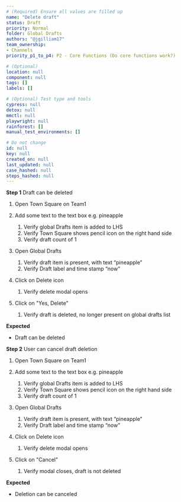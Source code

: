 ```yaml
---
# (Required) Ensure all values are filled up
name: "Delete draft"
status: Draft
priority: Normal
folder: Global Drafts
authors: "@jgilliam17"
team_ownership: 
- Channels
priority_p1_to_p4: P2 - Core Functions (Do core functions work?)

# (Optional)
location: null
component: null
tags: []
labels: []

# (Optional) Test type and tools
cypress: null
detox: null
mmctl: null
playwright: null
rainforest: []
manual_test_environments: []

# Do not change
id: null
key: null
created_on: null
last_updated: null
case_hashed: null
steps_hashed: null
---
```


**Step 1**
Draft can be deleted

1. Open Town Square on Team1

2. Add some text to the text box e.g. pineapple

   1. Verify global Drafts item is added to LHS
   2. Verify Town Square shows pencil icon on the right hand side
   3. Verify draft count of 1

3. Open Global Drafts 

   1. Verify draft item is present, with text “pineapple”
   2. Verify Draft label and time stamp “now”

4. Click on Delete icon

   1. Verify delete modal opens

5. Click on "Yes, Delete"

   1. Verify draft is deleted, no longer present on global drafts list

**Expected**

- Draft can be deleted

**Step 2**
User can cancel draft deletion

1. Open Town Square on Team1

2. Add some text to the text box e.g. pineapple

   1. Verify global Drafts item is added to LHS
   2. Verify Town Square shows pencil icon on the right hand side
   3. Verify draft count of 1

3. Open Global Drafts 

   1. Verify draft item is present, with text “pineapple”
   2. Verify Draft label and time stamp “now”

4. Click on Delete icon

   1. Verify delete modal opens

5. Click on "Cancel"

   1. Verify modal closes, draft is not deleted

**Expected**

- Deletion can be canceled
